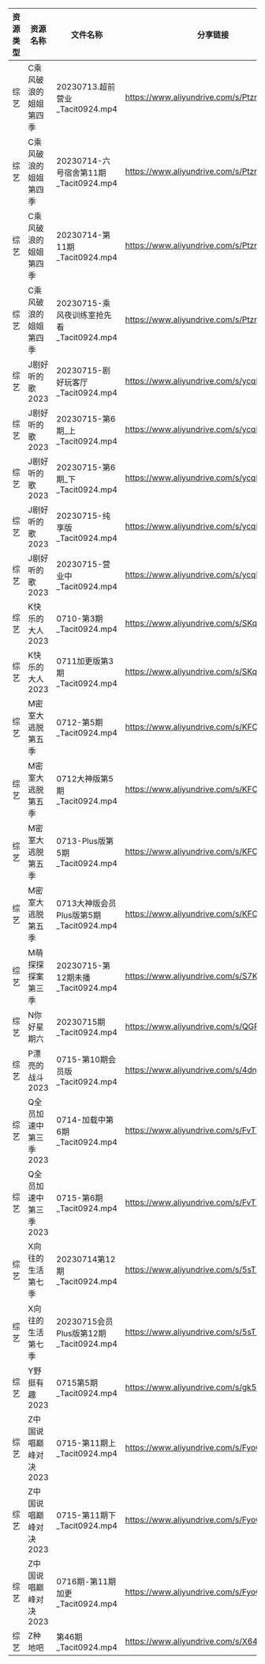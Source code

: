 | 资源类型 | 资源名称          | 文件名称                              | 分享链接                                      | 更新时间       |
| ---- | ------------- | --------------------------------- | ----------------------------------------- | ---------- |
| 综艺   | C乘风破浪的姐姐第四季   | 20230713.超前营业_Tacit0924.mp4       | https://www.aliyundrive.com/s/PtzrForHMqQ | 2023-07-16 |
| 综艺   | C乘风破浪的姐姐第四季   | 20230714-六号宿舍第11期_Tacit0924.mp4   | https://www.aliyundrive.com/s/PtzrForHMqQ | 2023-07-16 |
| 综艺   | C乘风破浪的姐姐第四季   | 20230714-第11期_Tacit0924.mp4       | https://www.aliyundrive.com/s/PtzrForHMqQ | 2023-07-16 |
| 综艺   | C乘风破浪的姐姐第四季   | 20230715-乘风夜训练室抢先看_Tacit0924.mp4  | https://www.aliyundrive.com/s/PtzrForHMqQ | 2023-07-16 |
| 综艺   | J剧好听的歌2023    | 20230715-剧好玩客厅_Tacit0924.mp4      | https://www.aliyundrive.com/s/ycqKrd2BVHK | 2023-07-16 |
| 综艺   | J剧好听的歌2023    | 20230715-第6期_上_Tacit0924.mp4      | https://www.aliyundrive.com/s/ycqKrd2BVHK | 2023-07-16 |
| 综艺   | J剧好听的歌2023    | 20230715-第6期_下_Tacit0924.mp4      | https://www.aliyundrive.com/s/ycqKrd2BVHK | 2023-07-16 |
| 综艺   | J剧好听的歌2023    | 20230715-纯享版_Tacit0924.mp4        | https://www.aliyundrive.com/s/ycqKrd2BVHK | 2023-07-16 |
| 综艺   | J剧好听的歌2023    | 20230715-营业中_Tacit0924.mp4        | https://www.aliyundrive.com/s/ycqKrd2BVHK | 2023-07-16 |
| 综艺   | K快乐的大人2023    | 0710-第3期_Tacit0924.mp4            | https://www.aliyundrive.com/s/SKqRbjBsPaj | 2023-07-16 |
| 综艺   | K快乐的大人2023    | 0711加更版第3期_Tacit0924.mp4          | https://www.aliyundrive.com/s/SKqRbjBsPaj | 2023-07-16 |
| 综艺   | M密室大逃脱第五季     | 0712-第5期_Tacit0924.mp4            | https://www.aliyundrive.com/s/KFCWQFSRon1 | 2023-07-16 |
| 综艺   | M密室大逃脱第五季     | 0712大神版第5期_Tacit0924.mp4          | https://www.aliyundrive.com/s/KFCWQFSRon1 | 2023-07-16 |
| 综艺   | M密室大逃脱第五季     | 0713-Plus版第5期_Tacit0924.mp4       | https://www.aliyundrive.com/s/KFCWQFSRon1 | 2023-07-16 |
| 综艺   | M密室大逃脱第五季     | 0713大神版会员Plus版第5期_Tacit0924.mp4   | https://www.aliyundrive.com/s/KFCWQFSRon1 | 2023-07-16 |
| 综艺   | M萌探探探案第三季     | 20230715-第12期未播_Tacit0924.mp4     | https://www.aliyundrive.com/s/S7KWk25DgnD | 2023-07-16 |
| 综艺   | N你好星期六        | 20230715期_Tacit0924.mp4           | https://www.aliyundrive.com/s/QGPr3eRo3pE | 2023-07-16 |
| 综艺   | P漂亮的战斗2023    | 0715-第10期会员版_Tacit0924.mp4        | https://www.aliyundrive.com/s/4dnj9Y3gcW1 | 2023-07-16 |
| 综艺   | Q全员加速中第三季2023 | 0714-加载中第6期_Tacit0924.mp4         | https://www.aliyundrive.com/s/FvT7oNH6GCT | 2023-07-16 |
| 综艺   | Q全员加速中第三季2023 | 0715-第6期_Tacit0924.mp4            | https://www.aliyundrive.com/s/FvT7oNH6GCT | 2023-07-16 |
| 综艺   | X向往的生活第七季     | 20230714第12期_Tacit0924.mp4        | https://www.aliyundrive.com/s/5sT1ThRMpUA | 2023-07-16 |
| 综艺   | X向往的生活第七季     | 20230715会员Plus版第12期_Tacit0924.mp4 | https://www.aliyundrive.com/s/5sT1ThRMpUA | 2023-07-16 |
| 综艺   | Y野挺有趣2023     | 0715第5期_Tacit0924.mp4             | https://www.aliyundrive.com/s/gk5rkpQXjcL | 2023-07-16 |
| 综艺   | Z中国说唱巅峰对决2023 | 0715-第11期上_Tacit0924.mp4          | https://www.aliyundrive.com/s/FyoCs3Ew7BN | 2023-07-16 |
| 综艺   | Z中国说唱巅峰对决2023 | 0715-第11期下_Tacit0924.mp4          | https://www.aliyundrive.com/s/FyoCs3Ew7BN | 2023-07-16 |
| 综艺   | Z中国说唱巅峰对决2023 | 0716期-第11期加更_Tacit0924.mp4        | https://www.aliyundrive.com/s/FyoCs3Ew7BN | 2023-07-16 |
| 综艺   | Z种地吧          | 第46期_Tacit0924.mp4                | https://www.aliyundrive.com/s/X646VT8wnFZ | 2023-07-16 |
